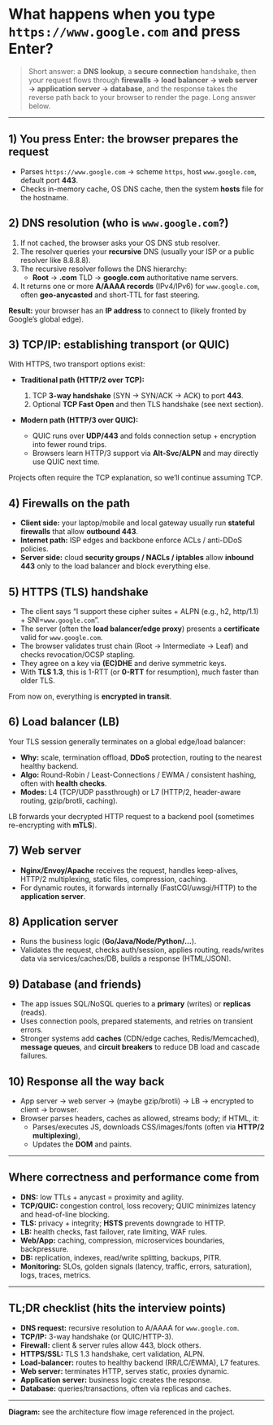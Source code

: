 # What happens when you type `https://www.google.com` and press Enter?

> Short answer: a **DNS lookup**, a **secure connection** handshake, then your request flows through **firewalls → load balancer → web server → application server → database**, and the response takes the reverse path back to your browser to render the page. Long answer below.

---

## 1) You press Enter: the browser prepares the request
- Parses `https://www.google.com` → scheme `https`, host `www.google.com`, default port **443**.
- Checks in-memory cache, OS DNS cache, then the system **hosts** file for the hostname.

## 2) DNS resolution (who is `www.google.com`?)
1. If not cached, the browser asks your OS DNS stub resolver.
2. The resolver queries your **recursive** DNS (usually your ISP or a public resolver like 8.8.8.8).
3. The recursive resolver follows the DNS hierarchy:
   - **Root** → **.com** TLD → **google.com** authoritative name servers.
4. It returns one or more **A/AAAA records** (IPv4/IPv6) for `www.google.com`, often **geo-anycasted** and short-TTL for fast steering.

**Result:** your browser has an **IP address** to connect to (likely fronted by Google’s global edge).

## 3) TCP/IP: establishing transport (or QUIC)
With HTTPS, two transport options exist:

- **Traditional path (HTTP/2 over TCP):**
  1. TCP **3-way handshake** (SYN → SYN/ACK → ACK) to port **443**.
  2. Optional **TCP Fast Open** and then TLS handshake (see next section).

- **Modern path (HTTP/3 over QUIC):**
  - QUIC runs over **UDP/443** and folds connection setup + encryption into fewer round trips.  
  - Browsers learn HTTP/3 support via **Alt-Svc/ALPN** and may directly use QUIC next time.

Projects often require the TCP explanation, so we’ll continue assuming TCP.

## 4) Firewalls on the path
- **Client side:** your laptop/mobile and local gateway usually run **stateful firewalls** that allow **outbound 443**.
- **Internet path:** ISP edges and backbone enforce ACLs / anti-DDoS policies.
- **Server side:** cloud **security groups / NACLs / iptables** allow **inbound 443** only to the load balancer and block everything else.

## 5) HTTPS (TLS) handshake
- The client says “I support these cipher suites + ALPN (e.g., h2, http/1.1) + SNI=`www.google.com`”.
- The server (often the **load balancer/edge proxy**) presents a **certificate** valid for `www.google.com`.
- The browser validates trust chain (Root → Intermediate → Leaf) and checks revocation/OCSP stapling.
- They agree on a key via **(EC)DHE** and derive symmetric keys.  
- With **TLS 1.3**, this is 1-RTT (or **0-RTT** for resumption), much faster than older TLS.

From now on, everything is **encrypted in transit**.

## 6) Load balancer (LB)
Your TLS session generally terminates on a global edge/load balancer:
- **Why:** scale, termination offload, **DDoS** protection, routing to the nearest healthy backend.
- **Algo:** Round-Robin / Least-Connections / EWMA / consistent hashing, often with **health checks**.
- **Modes:** L4 (TCP/UDP passthrough) or L7 (HTTP/2, header-aware routing, gzip/brotli, caching).

LB forwards your decrypted HTTP request to a backend pool (sometimes re-encrypting with **mTLS**).

## 7) Web server
- **Nginx/Envoy/Apache** receives the request, handles keep-alives, HTTP/2 multiplexing, static files, compression, caching.
- For dynamic routes, it forwards internally (FastCGI/uwsgi/HTTP) to the **application server**.

## 8) Application server
- Runs the business logic (**Go/Java/Node/Python/…**).  
- Validates the request, checks auth/session, applies routing, reads/writes data via services/caches/DB, builds a response (HTML/JSON).

## 9) Database (and friends)
- The app issues SQL/NoSQL queries to a **primary** (writes) or **replicas** (reads).
- Uses connection pools, prepared statements, and retries on transient errors.
- Stronger systems add **caches** (CDN/edge caches, Redis/Memcached), **message queues**, and **circuit breakers** to reduce DB load and cascade failures.

## 10) Response all the way back
- App server → web server → (maybe gzip/brotli) → LB → encrypted to client → browser.
- Browser parses headers, caches as allowed, streams body; if HTML, it:
  - Parses/executes JS, downloads CSS/images/fonts (often via **HTTP/2 multiplexing**),  
  - Updates the **DOM** and paints.

---

## Where correctness and performance come from
- **DNS:** low TTLs + anycast = proximity and agility.
- **TCP/QUIC:** congestion control, loss recovery; QUIC minimizes latency and head-of-line blocking.
- **TLS:** privacy + integrity; **HSTS** prevents downgrade to HTTP.
- **LB:** health checks, fast failover, rate limiting, WAF rules.
- **Web/App:** caching, compression, microservices boundaries, backpressure.
- **DB:** replication, indexes, read/write splitting, backups, PITR.
- **Monitoring:** SLOs, golden signals (latency, traffic, errors, saturation), logs, traces, metrics.

---

## TL;DR checklist (hits the interview points)
- **DNS request:** recursive resolution to A/AAAA for `www.google.com`.  
- **TCP/IP:** 3-way handshake (or QUIC/HTTP-3).  
- **Firewall:** client & server rules allow 443, block others.  
- **HTTPS/SSL:** TLS 1.3 handshake, cert validation, ALPN.  
- **Load-balancer:** routes to healthy backend (RR/LC/EWMA), L7 features.  
- **Web server:** terminates HTTP, serves static, proxies dynamic.  
- **Application server:** business logic creates the response.  
- **Database:** queries/transactions, often via replicas and caches.

---
**Diagram:** see the architecture flow image referenced in the project.
